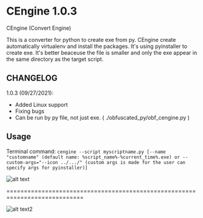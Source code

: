 # CEngine 1.0.3

CEngine (Convert Engine)

This is a converter for python to create exe from py. CEngine create automatically virtualenv and install the packages. It's using pyinstaller to create exe. It's better beaceuse the file is smaller and only the exe appear in the same directory as the target script.

## CHANGELOG

1.0.3 (09/27/2021):
    
- Added Linux support
- Fixing bugs
- Can be run by py file, not just exe. ( ./obfuscated_py/obf_cengine.py )

## Usage

Terminal command: `cengine --script myscriptname.py [--name "customname" (default name: %script_name%-%current_time%.exe) or --custom-args="--icon ../.../" (custom args is made for the user can specify args for pyinstaller)]`

![alt text](https://github.com/Mesteri05/CEngine/blob/main/images/running_in_console.png?raw=true)

============================================================================

![alt text2](https://github.com/Mesteri05/CEngine/blob/main/images/running_in_console2.png?raw=true)

